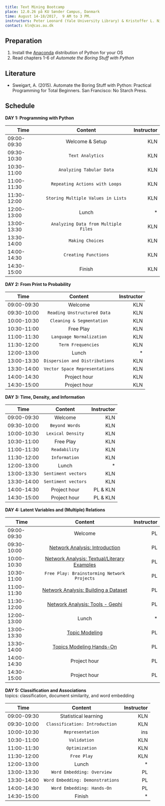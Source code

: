 ```yaml
title: Text Mining Bootcamp
place: 12.0.26 på KU Sønder Campus, Danmark
time: August 14-18/2017,  9 AM to 3 PM.
instructors: Peter Leonard (Yale University Library) & Kristoffer L. Nielbo (Interacting Minds Centre)
contact: kln@cas.au.dk
```
## Preparation ##
1. Install the [Anaconda](https://www.continuum.io/downloads) distribution of Python for your OS
2. Read chapters 1-6 of *Automate the Boring Stuff with Python*

## Literature ##
- Sweigart, A. (2015). Automate the Boring Stuff with Python: Practical Programming for Total Beginners. San Francisco: No Starch Press.

## Schedule ##

**DAY 1: Programming with Python**

| Time        | Content           | Instructor  |
| ------------- |:-------------:| -----:|
| 09:00-09:30 | Welcome & Setup | KLN |
| 09:30-10:30 | `Text Analytics` | KLN |
| 10:30-11:00 | `Analyzing Tabular Data` | KLN |
| 11:00-11:30 | `Repeating Actions with Loops` | KLN |
| 11:30-12:00 | `Storing Multiple Values in Lists` | KLN |
| 12:00-13:00 | Lunch | * |
| 13:00-13:30 | `Analyzing Data from Multiple Files` | KLN |
| 13:30-14:00 | `Making Choices` | KLN |
| 14:00-14:30 | `Creating Functions` | KLN |
| 14:30-15:00 | Finish | KLN |

**DAY 2: From Print to Probability**  

| Time        | Content           | Instructor  |
| ------------- |:-------------:| -----:|
| 09:00-09:30 | Welcome | KLN |
| 09:30-10:00 | `Reading Unstructured Data` | KLN |
| 10:00-10:30 | `Cleaning & Segmentation` | KLN |
| 10:30-11:00 | Free Play | KLN |
| 11:00-11:30 | `Language Normalization` | KLN |
| 11:30-12:00 | `Term Frequencies` | KLN |
| 12:00-13:00 | Lunch | * |
| 13:00-13:30 | `Dispersion and Distributions` | KLN |
| 13:30-14:00 | `Vector Space Representations` | KLN |
| 14:00-14:30 | Project hour | KLN |
| 14:30-15:00 | Project hour | KLN |


**DAY 3: Time, Density, and Information**  

| Time        | Content           | Instructor  |
| ------------- |:-------------:| -----:|
| 09:00-09:30 | Welcome | KLN |
| 09:30-10:00 | `Beyond Words` | KLN |
| 10:00-10:30 | `Lexical Density` | KLN |
| 10:30-11:00 | Free Play | KLN |
| 11:00-11:30 | `Readability` | KLN |
| 11:30-12:00 | `Information` | KLN |
| 12:00-13:00 | Lunch | * |
| 13:00-13:30 | `Sentiment vectors` | KLN |
| 13:30-14:00 | `Sentiment vectors` | KLN |
| 14:00-14:30 | Project hour| PL & KLN |
| 14:30-15:00 | Project hour| PL & KLN |

**DAY 4: Latent Variables and (Multiple) Relations**  

| Time        | Content           | Instructor  |
| ------------- |:-------------:| -----:|
| 09:00-09:30 | Welcome | PL |
| 09:30-10:00 | [Network Analysis: Introduction](https://docs.google.com/presentation/d/1uaBusqtQgT-JQeaKUda9mAGr7PpMLYJrGpUusFriZHw/edit?usp=sharing) | PL |
| 10:00-10:30 | [Network Analysis: Textual/Literary Examples](https://docs.google.com/presentation/d/1vOCyVuFylEnKH85ULDk2FH4yrRznVW829_qXfguwN68/edit?usp=sharing) | PL |
| 10:30-11:00 | `Free Play: Brainstorming Network Projects` | PL |
| 11:00-11:30 | [Network Analysis: Building a Dataset](https://docs.google.com/presentation/d/1qc76jG8d5V8YuBnq2j8g6UJ_p-VCTIAD6Fe1hNKLmVE/edit?usp=sharing) | PL |
| 11:30-12:00 | [Network Analysis: Tools - Gephi](https://docs.google.com/presentation/d/1Dfx7MQqHG3jgqVWYq4wdxvjwRr8WAw0TpDKBVWRC8fc/edit?usp=sharing) | PL |
| 12:00-13:00 | Lunch | * |
| 13:00-13:30 | [Topic Modeling](https://docs.google.com/document/d/1UDmla6GiaKCPF10eVlfGMf_9LUn0yV4XxdoAgKk3DG0/edit?usp=sharing) | PL |
| 13:30-14:00 | [Topics Modeling Hands-On](https://docs.google.com/document/d/1UDmla6GiaKCPF10eVlfGMf_9LUn0yV4XxdoAgKk3DG0/edit?usp=sharing) | PL |
| 14:00-14:30 | Project hour | PL |
| 14:30-15:00 | Project hour | PL |

**DAY 5: Classification and Associations**  
topics: classification, document similarity, and word embedding   

| Time        | Content           | Instructor  |
| ------------- |:-------------:| -----:|
| 09:00-09:30 | Statistical learning | KLN |
| 09:30-10:00 | `Classification: Introduction` | KLN |
| 10:00-10:30 | `Representation` | ins |
| 10:30-11:00 | `Validation` | KLN |
| 11:00-11:30 | `Optimization` | KLN |
| 11:30-12:00 | `Free Play` | KLN |
| 12:00-13:00 | Lunch | * |
| 13:00-13:30 | `Word Embedding: Overview` | PL |
| 13:30-14:00 | `Word Embedding: Demonstrations` | PL |
| 14:00-14:30 | `Word Embedding: Hands-On` | PL |
| 14:30-15:00 | Finish | * |
